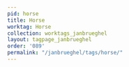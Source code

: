 ```yaml
---
pid: horse
title: Horse
worktag: Horse
collection: worktags_janbrueghel
layout: tagpage_janbrueghel
order: '089'
permalink: "/janbrueghel/tags/horse/"
---
```

